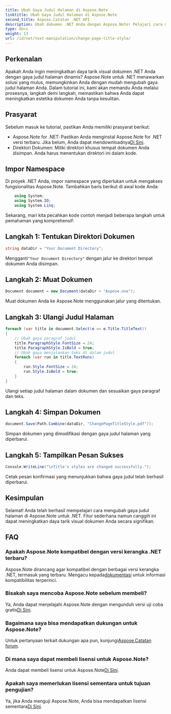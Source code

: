 ```yaml
---
title: Ubah Gaya Judul Halaman di Aspose.Note
linktitle: Ubah Gaya Judul Halaman di Aspose.Note
second_title: Aspose.Catatan .NET API
description: Ubah dokumen .NET Anda dengan Aspose.Note! Pelajari cara mengubah gaya judul halaman dengan mudah. Tingkatkan estetika dalam beberapa langkah sederhana.
type: docs
weight: 13
url: /id/net/text-manipulation/change-page-title-style/
---
```

## Perkenalan
Apakah Anda ingin meningkatkan daya tarik visual dokumen .NET Anda dengan gaya judul halaman dinamis? Aspose.Note untuk .NET menawarkan solusi yang mulus, memungkinkan Anda dengan mudah mengubah gaya judul halaman Anda. Dalam tutorial ini, kami akan memandu Anda melalui prosesnya, langkah demi langkah, memastikan bahwa Anda dapat meningkatkan estetika dokumen Anda tanpa kesulitan.
## Prasyarat
Sebelum masuk ke tutorial, pastikan Anda memiliki prasyarat berikut:
-  Aspose.Note for .NET: Pastikan Anda menginstal Aspose.Note for .NET versi terbaru. Jika belum, Anda dapat mendownloadnya[Di Sini](https://releases.aspose.com/note/net/).
- Direktori Dokumen: Miliki direktori khusus tempat dokumen Anda disimpan. Anda harus menentukan direktori ini dalam kode.
## Impor Namespace
Di proyek .NET Anda, impor namespace yang diperlukan untuk mengakses fungsionalitas Aspose.Note. Tambahkan baris berikut di awal kode Anda:
```csharp
    using System;
    using System.IO;
    using System.Linq;
```
Sekarang, mari kita pecahkan kode contoh menjadi beberapa langkah untuk pemahaman yang komprehensif:
## Langkah 1: Tentukan Direktori Dokumen
```csharp
string dataDir = "Your Document Directory";
```
 Mengganti`"Your Document Directory"` dengan jalur ke direktori tempat dokumen Anda disimpan.
## Langkah 2: Muat Dokumen
```csharp
Document document = new Document(dataDir + "Aspose.one");
```
Muat dokumen Anda ke Aspose.Note menggunakan jalur yang ditentukan.
## Langkah 3: Ulangi Judul Halaman
```csharp
foreach (var title in document.Select(e => e.Title.TitleText))
{
    // Ubah gaya paragraf judul
    title.ParagraphStyle.FontSize = 24;
    title.ParagraphStyle.IsBold = true;
    // Ubah gaya menjalankan teks di dalam judul
    foreach (var run in title.TextRuns)
    {
        run.Style.FontSize = 24;
        run.Style.IsBold = true;
    }
}
```
Ulangi setiap judul halaman dalam dokumen dan sesuaikan gaya paragraf dan teks.
## Langkah 4: Simpan Dokumen
```csharp
document.Save(Path.Combine(dataDir, "ChangePageTitleStyle.pdf"));
```
Simpan dokumen yang dimodifikasi dengan gaya judul halaman yang diperbarui.
## Langkah 5: Tampilkan Pesan Sukses
```csharp
Console.WriteLine("\nTitle's styles are changed successfully.");
```
Cetak pesan konfirmasi yang menunjukkan bahwa gaya judul telah berhasil diperbarui.
## Kesimpulan
Selamat! Anda telah berhasil mempelajari cara mengubah gaya judul halaman di Aspose.Note untuk .NET. Fitur sederhana namun canggih ini dapat meningkatkan daya tarik visual dokumen Anda secara signifikan.
## FAQ
### Apakah Aspose.Note kompatibel dengan versi kerangka .NET terbaru?
 Aspose.Note dirancang agar kompatibel dengan berbagai versi kerangka .NET, termasuk yang terbaru. Mengacu kepada[dokumentasi](https://reference.aspose.com/note/net/) untuk informasi kompatibilitas terperinci.
### Bisakah saya mencoba Aspose.Note sebelum membeli?
 Ya, Anda dapat menjelajahi Aspose.Note dengan mengunduh versi uji coba gratis[Di Sini](https://releases.aspose.com/).
### Bagaimana saya bisa mendapatkan dukungan untuk Aspose.Note?
 Untuk pertanyaan terkait dukungan apa pun, kunjungi[Aspose.Catatan forum](https://forum.aspose.com/c/note/28).
### Di mana saya dapat membeli lisensi untuk Aspose.Note?
 Anda dapat membeli lisensi untuk Aspose.Note[Di Sini](https://purchase.aspose.com/buy).
### Apakah saya memerlukan lisensi sementara untuk tujuan pengujian?
 Ya, jika Anda menguji Aspose.Note, Anda bisa mendapatkan lisensi sementara[Di Sini](https://purchase.aspose.com/temporary-license/).